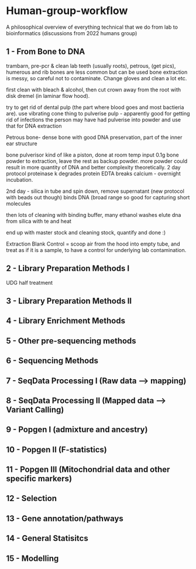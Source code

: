 # Human-group-workflow
A philosophical overview of everything technical that we do from lab to bioinformatics (discussions from 2022 humans group)

## 1 - From Bone to DNA

trambarn, pre-pcr & clean lab
teeth (usually roots), petrous, (get pics), humerous and rib bones are less common but can be used
bone extraction is messy, so careful not to contaminate. Change gloves and clean a lot etc. 

first clean with bleach & alcohol, then cut crown away from the root with disk dremel (in laminar flow hood).

try to get rid of dental pulp (the part where blood goes and most bactieria are). use vibrating cone thing to pulverise pulp - apparently good for getting rid of infections the person may have had
pulverise into powder and use that for DNA extraction

Petrous bone- dense bone with good DNA preservation, part of the inner ear structure

bone pulverisor kind of like a piston, done at room temp
input 0.1g bone powder to extraction, leave the rest as backup powder. more powder could result in more quantity of DNA and better complexity theoretically.
2 day protocol
proteinase k degrades protein
EDTA breaks calcium - overnight incubation.

2nd day - silica in tube and spin down, remove supernatant (new protocol with beads out though) binds DNA (broad range so good for capturing short molecules

then lots of cleaning with binding buffer, many ethanol washes
elute dna from silica with te and heat

end up with master stock and cleaning stock, 
quantify and done :)

Extraction Blank Control = scoop air from the hood into empty tube, and treat as if it is a sample, to have a control for underlying lab contamination. 


## 2 - Library Preparation Methods I

UDG half treatment

## 3 - Library Preparation Methods II

## 4 - Library Enrichment Methods

## 5 - Other pre-sequencing methods 

## 6 - Sequencing Methods

## 7 - SeqData Processing I (Raw data --> mapping)

## 8 - SeqData Processing II (Mapped data --> Variant Calling)

## 9 - Popgen I (admixture and ancestry)

## 10 - Popgen II (F-statistics)

## 11 - Popgen III (Mitochondrial data and other specific markers)

## 12 - Selection

## 13 - Gene annotation/pathways

## 14 - General Statisitcs

## 15 - Modelling

